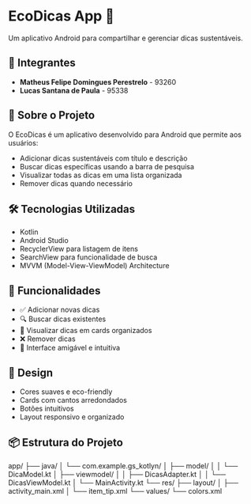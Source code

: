 # EcoDicas App 🌱

Um aplicativo Android para compartilhar e gerenciar dicas sustentáveis.

## 👥 Integrantes

- **Matheus Felipe Domingues Perestrelo** - 93260
- **Lucas Santana de Paula** - 95338

## 📱 Sobre o Projeto

O EcoDicas é um aplicativo desenvolvido para Android que permite aos usuários:
- Adicionar dicas sustentáveis com título e descrição
- Buscar dicas específicas usando a barra de pesquisa
- Visualizar todas as dicas em uma lista organizada
- Remover dicas quando necessário

## 🛠️ Tecnologias Utilizadas

- Kotlin
- Android Studio
- RecyclerView para listagem de itens
- SearchView para funcionalidade de busca
- MVVM (Model-View-ViewModel) Architecture

## 🎯 Funcionalidades

- ✅ Adicionar novas dicas
- 🔍 Buscar dicas existentes
- 📝 Visualizar dicas em cards organizados
- ❌ Remover dicas
- 🎨 Interface amigável e intuitiva

## 🎨 Design

- Cores suaves e eco-friendly
- Cards com cantos arredondados
- Botões intuitivos
- Layout responsivo e organizado

## 📦 Estrutura do Projeto
app/
├── java/
│   └── com.example.gs_kotlyn/
│       ├── model/
│       │   └── DicaModel.kt
│       ├── viewmodel/
│       │   ├── DicasAdapter.kt
│       │   └── DicasViewModel.kt
│       └── MainActivity.kt
└── res/
├── layout/
│   ├── activity_main.xml
│   └── item_tip.xml
└── values/
└── colors.xml
